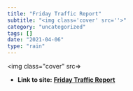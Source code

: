 ```yaml
---
title: "Friday Traffic Report"
subtitle: "<img class='cover' src=''>"
category: "uncategorized"
tags: []
date: "2021-04-06"
type: "rain"
---
```

<img class="cover" src=>


* **Link to site:** **[Friday Traffic Report](http://www.jackhumphrey.com/fridaytrafficreport/promotion-and-publishing-products)**